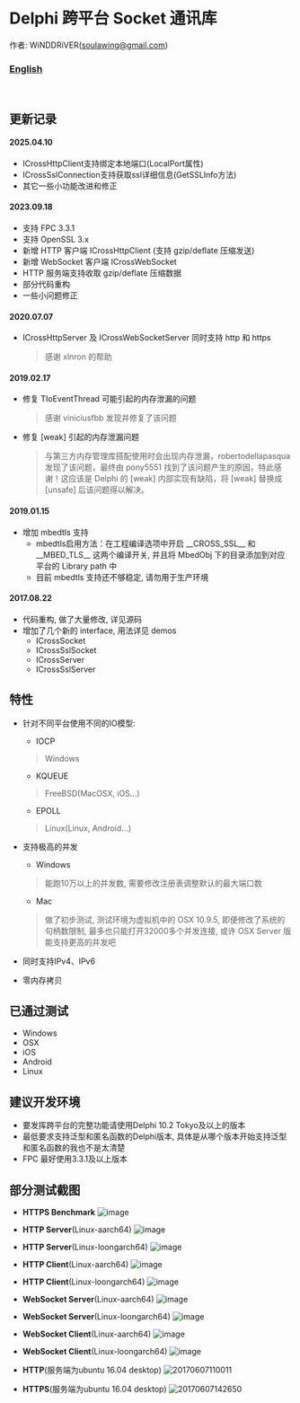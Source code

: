 # Delphi 跨平台 Socket 通讯库

作者: WiNDDRiVER(soulawing@gmail.com)

### [English](README.en.md)

<br>

## 更新记录

#### 2025.04.10
- ICrossHttpClient支持绑定本地端口(LocalPort属性)
- ICrossSslConnection支持获取ssl详细信息(GetSSLInfo方法)
- 其它一些小功能改进和修正

#### 2023.09.18
- 支持 FPC 3.3.1
- 支持 OpenSSL 3.x
- 新增 HTTP 客户端 ICrossHttpClient (支持 gzip/deflate 压缩发送)
- 新增 WebSocket 客户端 ICrossWebSocket
- HTTP 服务端支持收取 gzip/deflate 压缩数据
- 部分代码重构
- 一些小问题修正

#### 2020.07.07
- ICrossHttpServer 及 ICrossWebSocketServer 同时支持 http 和 https
  > 感谢 xlnron 的帮助

#### 2019.02.17
- 修复 TIoEventThread 可能引起的内存泄漏的问题
  > 感谢 viniciusfbb 发现并修复了该问题
- 修复 [weak] 引起的内存泄漏问题
  > 与第三方内存管理库搭配使用时会出现内存泄漏，robertodellapasqua 发现了该问题，最终由 pony5551 找到了该问题产生的原因，特此感谢！这应该是 Delphi 的 [weak] 内部实现有缺陷，将 [weak] 替换成 [unsafe] 后该问题得以解决。

#### 2019.01.15
- 增加 mbedtls 支持
  - mbedtls启用方法：在工程编译选项中开启 \_\_CROSS\_SSL\_\_ 和 \_\_MBED\_TLS\_\_ 这两个编译开关, 并且将 MbedObj 下的目录添加到对应平台的 Library path 中
  - 目前 mbedtls 支持还不够稳定, 请勿用于生产环境

#### 2017.08.22
- 代码重构, 做了大量修改, 详见源码
- 增加了几个新的 interface, 用法详见 demos
  - ICrossSocket
  - ICrossSslSocket
  - ICrossServer
  - ICrossSslServer

## 特性

- 针对不同平台使用不同的IO模型:
  - IOCP
  > Windows

  - KQUEUE
  > FreeBSD(MacOSX, iOS...)

  - EPOLL
  > Linux(Linux, Android...)

- 支持极高的并发
 
  - Windows    
  > 能跑10万以上的并发数, 需要修改注册表调整默认的最大端口数

  - Mac    
  > 做了初步测试, 测试环境为虚拟机中的 OSX 10.9.5, 即便修改了系统的句柄数限制,
  > 最多也只能打开32000多个并发连接, 或许 OSX Server 版能支持更高的并发吧

- 同时支持IPv4、IPv6

- 零内存拷贝

## 已通过测试
- Windows
- OSX
- iOS
- Android
- Linux

## 建议开发环境
- 要发挥跨平台的完整功能请使用Delphi 10.2 Tokyo及以上的版本
- 最低要求支持泛型和匿名函数的Delphi版本, 具体是从哪个版本开始支持泛型和匿名函数的我也不是太清楚
- FPC 最好使用3.3.1及以上版本

## 部分测试截图

- **HTTPS Benchmark**
![image](https://github.com/winddriver/Delphi-Cross-Socket/assets/3221597/482c19c1-8808-4c93-91da-f8ed2389c2a7)

- **HTTP Server**(Linux-aarch64)
![image](https://github.com/winddriver/Delphi-Cross-Socket/assets/3221597/14bc8b38-3ea3-4ae1-b781-488940024380)

- **HTTP Server**(Linux-loongarch64)
![image](https://github.com/winddriver/Delphi-Cross-Socket/assets/3221597/048a6df0-3e97-4fc4-9cf8-7e48438e1ffa)

- **HTTP Client**(Linux-aarch64)
![image](https://github.com/winddriver/Delphi-Cross-Socket/assets/3221597/5a4e0fca-0e12-4cfa-887c-9e0f20d03b7b)

- **HTTP Client**(Linux-loongarch64)
![image](https://github.com/winddriver/Delphi-Cross-Socket/assets/3221597/93f0f78d-109f-4ec5-9acd-82168772a510)

- **WebSocket Server**(Linux-aarch64)
![image](https://github.com/winddriver/Delphi-Cross-Socket/assets/3221597/30b835eb-eaa9-4c1e-8cc4-14bb165709ca)

- **WebSocket Server**(Linux-loongarch64)
![image](https://github.com/winddriver/Delphi-Cross-Socket/assets/3221597/671942ef-9946-4609-a06d-2f6249b08ac4)

- **WebSocket Client**(Linux-aarch64)
![image](https://github.com/winddriver/Delphi-Cross-Socket/assets/3221597/e3d2ddf9-e281-4471-b0df-7785a8a4c220)

- **WebSocket Client**(Linux-loongarch64)
![image](https://github.com/winddriver/Delphi-Cross-Socket/assets/3221597/3d01e561-d682-4195-91e0-3758fac44467)

- **HTTP**(服务端为ubuntu 16.04 desktop)
![20170607110011](https://user-images.githubusercontent.com/3221597/26860614-61b750b4-4b71-11e7-8afc-74c3ebf16f7e.png)

- **HTTPS**(服务端为ubuntu 16.04 desktop)
![20170607142650](https://user-images.githubusercontent.com/3221597/26868229-d8d79f40-4b9a-11e7-927c-bfb3d7e6e55d.png)
